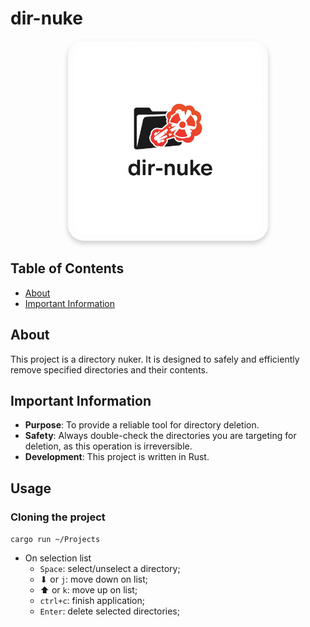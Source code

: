 # dir-nuke

<p align="center">
  <img src="logo.png" width="300" alt="Locker Bun Logo" style="border-radius: 25px; box-shadow: 0 4px 8px rgba(0, 0, 0, 0.2); padding: 10px;"/>
</p>


## Table of Contents
- [About](#about)
- [Important Information](#important-information)

## About
This project is a directory nuker. It is designed to safely and efficiently remove specified directories and their contents.

## Important Information
- **Purpose**: To provide a reliable tool for directory deletion.
- **Safety**: Always double-check the directories you are targeting for deletion, as this operation is irreversible.
- **Development**: This project is written in Rust.


## Usage

### Cloning the project

`cargo run ~/Projects`

- On selection list
    - `Space`: select/unselect a directory;
    - ⬇ or `j`: move down on list;
    - ⬆ or `k`: move up on list;
    - `ctrl+c`: finish application;
    - `Enter`: delete selected directories;